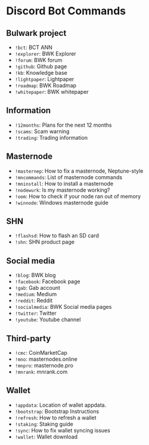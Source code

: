 # Discord Bot Commands

## Bulwark project

- `!bct`: BCT ANN
- `!explorer`: BWK Explorer
- `!forum`: BWK forum
- `!github`: Github page
- `!kb`: Knowledge base
- `!lightpaper`: Lightpaper
- `!roadmap`: BWK Roadmap
- `!whitepaper`: BWK whitepaper

## Information

- `!12months`: Plans for the next 12 months
- `!scams`: Scam warning
- `!trading`: Trading information

## Masternode

- `!masternep`: How to fix a masternode, Neptune-style
- `!mncommands`: List of masternode commands
- `!mninstall`: How to install a masternode
- `!nodewurk`: Is my masternode working?
- `!oom`: How to check if your node ran out of memory
- `!winnode`: Windows masternode guide

## SHN

- `!flashsd`: How to flash an SD card
- `!shn`: SHN product page

## Social media

- `!blog`: BWK blog
- `!facebook`: Facebook page
- `!gab`: Gab account
- `!medium`: Medium
- `!reddit`: Reddit
- `!socialmedia`: BWK Social media pages
- `!twitter`: Twitter
- `!youtube`: Youtube channel

## Third-party

- `!cmc`: CoinMarketCap
- `!mno`: masternodes.online
- `!mnpro`: masternode.pro
- `!mnrank`: mnrank.com

## Wallet

- `!appdata`: Location of wallet appdata.
- `!bootstrap`: Bootstrap Instructions
- `!refresh`: How to refresh a wallet
- `!staking`: Staking guide
- `!sync`: How to fix wallet syncing issues
- `!wallet`: Wallet download
